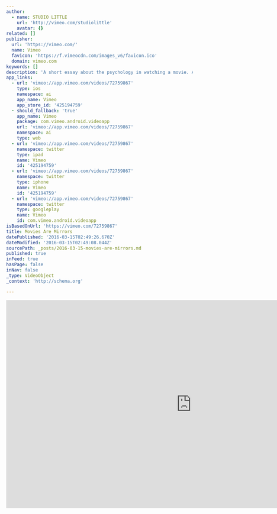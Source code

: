 ```yaml
---
author:
  - name: STUDIO LITTLE
    url: 'http://vimeo.com/studiolittle'
    avatar: {}
related: []
publisher:
  url: 'https://vimeo.com/'
  name: Vimeo
  favicon: 'https://f.vimeocdn.com/images_v6/favicon.ico'
  domain: vimeo.com
keywords: []
description: 'A short essay about the psychology in watching a movie. Although it skims some of the more intricate studies, it hopefully raises the idea that our relationship with film is more complicated than a one-way consumption of entertainment.'
app_links:
  - url: 'vimeo://app.vimeo.com/videos/72759867'
    type: ios
    namespace: ai
    app_name: Vimeo
    app_store_id: '425194759'
  - should_fallback: 'true'
    app_name: Vimeo
    package: com.vimeo.android.videoapp
    url: 'vimeo://app.vimeo.com/videos/72759867'
    namespace: ai
    type: web
  - url: 'vimeo://app.vimeo.com/videos/72759867'
    namespace: twitter
    type: ipad
    name: Vimeo
    id: '425194759'
  - url: 'vimeo://app.vimeo.com/videos/72759867'
    namespace: twitter
    type: iphone
    name: Vimeo
    id: '425194759'
  - url: 'vimeo://app.vimeo.com/videos/72759867'
    namespace: twitter
    type: googleplay
    name: Vimeo
    id: com.vimeo.android.videoapp
isBasedOnUrl: 'https://vimeo.com/72759867'
title: Movies Are Mirrors
datePublished: '2016-03-15T02:49:26.670Z'
dateModified: '2016-03-15T02:49:08.044Z'
sourcePath: _posts/2016-03-15-movies-are-mirrors.md
published: true
inFeed: true
hasPage: false
inNav: false
_type: VideoObject
_context: 'http://schema.org'

---
```

<iframe src="https://cdn.embedly.com/widgets/media.html?src=https%3A%2F%2Fplayer.vimeo.com%2Fvideo%2F72759867&amp;url=https%3A%2F%2Fvimeo.com%2F72759867&amp;image=http%3A%2F%2Fi.vimeocdn.com%2Fvideo%2F446700412_1280.jpg&amp;key=b7d04c9b404c499eba89ee7072e1c4f7&amp;type=text%2Fhtml&amp;schema=vimeo" width="1000" height="563" scrolling="no" frameborder="0" allowfullscreen="allowfullscreen" style=""></iframe>